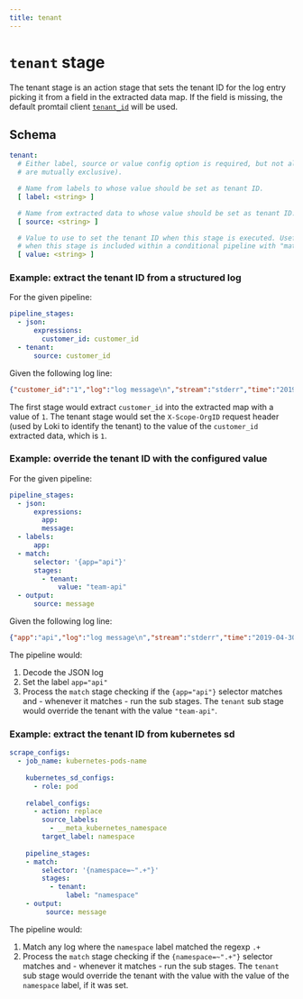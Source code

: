 ```yaml
---
title: tenant
---
```

# `tenant` stage

The tenant stage is an action stage that sets the tenant ID for the log entry
picking it from a field in the extracted data map. If the field is missing, the
default promtail client [`tenant_id`](../../configuration#client_config) will
be used.


## Schema

```yaml
tenant:
  # Either label, source or value config option is required, but not all (they
  # are mutually exclusive).

  # Name from labels to whose value should be set as tenant ID.
  [ label: <string> ]

  # Name from extracted data to whose value should be set as tenant ID.
  [ source: <string> ]

  # Value to use to set the tenant ID when this stage is executed. Useful
  # when this stage is included within a conditional pipeline with "match".
  [ value: <string> ]
```

### Example: extract the tenant ID from a structured log

For the given pipeline:

```yaml
pipeline_stages:
  - json:
      expressions:
        customer_id: customer_id
  - tenant:
      source: customer_id
```

Given the following log line:

```json
{"customer_id":"1","log":"log message\n","stream":"stderr","time":"2019-04-30T02:12:41.8443515Z"}
```

The first stage would extract `customer_id` into the extracted map with a value of
`1`. The tenant stage would set the `X-Scope-OrgID` request header (used by Loki to
identify the tenant) to the value of the `customer_id` extracted data, which is `1`.


### Example: override the tenant ID with the configured value

For the given pipeline:

```yaml
pipeline_stages:
  - json:
      expressions:
        app:
        message:
  - labels:
      app:
  - match:
      selector: '{app="api"}'
      stages:
        - tenant:
            value: "team-api"
  - output:
      source: message
```

Given the following log line:

```json
{"app":"api","log":"log message\n","stream":"stderr","time":"2019-04-30T02:12:41.8443515Z"}
```

The pipeline would:

1. Decode the JSON log
1. Set the label `app="api"`
1. Process the `match` stage checking if the `{app="api"}` selector matches
   and - whenever it matches - run the sub stages. The `tenant` sub stage
   would override the tenant with the value `"team-api"`.

### Example: extract the tenant ID from kubernetes sd

```yaml
scrape_configs:
  - job_name: kubernetes-pods-name
    
    kubernetes_sd_configs:
      - role: pod
    
    relabel_configs:
      - action: replace
        source_labels:
          - __meta_kubernetes_namespace
        target_label: namespace
    
    pipeline_stages:
    - match:
        selector: '{namespace=~".+"}'
        stages:
          - tenant:
              label: "namespace"
    - output:
         source: message
```

The pipeline would:

1. Match any log where the `namespace` label matched the regexp `.+`
1. Process the `match` stage checking if the `{namespace=~".+"}` selector matches
   and - whenever it matches - run the sub stages. The `tenant` sub stage
   would override the tenant with the value with the value of the `namespace` label,
   if it was set.
